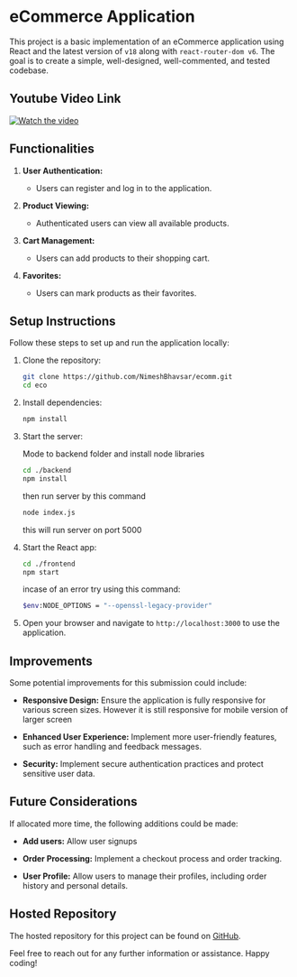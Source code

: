 # eCommerce Application

This project is a basic implementation of an eCommerce application using React and the latest version of `v18` along with `react-router-dom v6`. The goal is to create a simple, well-designed, well-commented, and tested codebase.

## Youtube Video Link

[![Watch the video](https://img.youtube.com/vi/FuJxDyHbFqY/maxresdefault.jpg)](https://www.youtube.com/embed/FuJxDyHbFqY)

## Functionalities

1. **User Authentication:**
   - Users can register and log in to the application.

2. **Product Viewing:**
   - Authenticated users can view all available products.

3. **Cart Management:**
   - Users can add products to their shopping cart.
   
4. **Favorites:**
   - Users can mark products as their favorites.

## Setup Instructions

Follow these steps to set up and run the application locally:

1. Clone the repository:
   ```bash
   git clone https://github.com/NimeshBhavsar/ecomm.git
   cd eco
   ```

2. Install dependencies:
   ```bash
   npm install
   ```

3. Start the server:
   
   Mode to backend folder and install node libraries
   ```bash
   cd ./backend
   npm install
   ```
   then run server by this command
   ```bash
   node index.js
   ```
   this will run server on port 5000

4. Start the React app:
   ```bash
   cd ./frontend
   npm start
   ```
   incase of an error try using this command:
   ```bash
   $env:NODE_OPTIONS = "--openssl-legacy-provider"
   ```
   

5. Open your browser and navigate to `http://localhost:3000` to use the application.

## Improvements

Some potential improvements for this submission could include:

- **Responsive Design:** Ensure the application is fully responsive for various screen sizes. However it is still responsive for mobile version of larger screen

- **Enhanced User Experience:** Implement more user-friendly features, such as error handling and feedback messages.

- **Security:** Implement secure authentication practices and protect sensitive user data.

## Future Considerations

If allocated more time, the following additions could be made:

- **Add users:** Allow user signups

- **Order Processing:** Implement a checkout process and order tracking.

- **User Profile:** Allow users to manage their profiles, including order history and personal details.

## Hosted Repository

The hosted repository for this project can be found on [GitHub](https://github.com/NimeshBhavsar/ecomm).

Feel free to reach out for any further information or assistance. Happy coding!